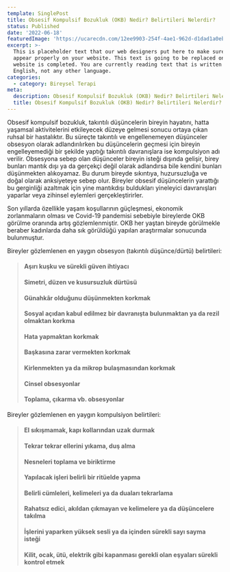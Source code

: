 ```yaml
---
template: SinglePost
title: Obsesif Kompulsif Bozukluk (OKB) Nedir? Belirtileri Nelerdir?
status: Published
date: '2022-06-18'  
featuredImage: 'https://ucarecdn.com/12ee9903-254f-4ae1-962d-d1dad1a0ebba/'
excerpt: >-
  This is placeholder text that our web designers put here to make sure words
  appear properly on your website. This text is going to be replaced once the
  website is completed. You are currently reading text that is written in
  English, not any other language.
categories:
  - category: Bireysel Terapi
meta:
  description: Obsesif Kompulsif Bozukluk (OKB) Nedir? Belirtileri Nelerdir?
  title: Obsesif Kompulsif Bozukluk (OKB) Nedir? Belirtileri Nelerdir?
---
```


Obsesif kompulsif bozukluk, takıntılı düşüncelerin bireyin hayatını, hatta yaşamsal aktivitelerini etkileyecek düzeye gelmesi sonucu ortaya çıkan ruhsal bir hastalıktır. Bu süreçte takıntılı ve engellenemeyen düşünceler obsesyon olarak adlandırılırken bu düşüncelerin geçmesi için bireyin engelleyemediği bir şekilde yaptığı takıntılı davranışlara ise kompulsiyon adı verilir. Obsesyona sebep olan düşünceler bireyin isteği dışında gelişir, birey bunları mantık dışı ya da gerçekçi değil olarak adlandırsa bile kendini bunları düşünmekten alıkoyamaz. Bu durum bireyde sıkıntıya, huzursuzluğa ve doğal olarak anksiyeteye sebep olur. Bireyler obsesif düşüncelerin yarattığı bu gerginliği azaltmak için yine mantıkdışı buldukları yineleyici davranışları yaparlar veya zihinsel eylemleri gerçekleştirirler.

Son yıllarda özellikle yaşam koşullarının güçleşmesi, ekonomik zorlanmaların olması ve Covid-19 pandemisi sebebiyle bireylerde OKB görülme oranında artış gözlemlenmiştir. OKB her yaştan bireyde görülmekle beraber kadınlarda daha sık görüldüğü yapılan araştırmalar sonucunda bulunmuştur.

Bireyler gözlemlenen en yaygın obsesyon (takıntılı düşünce/dürtü) belirtileri:

> #### Aşırı kuşku ve sürekli güven ihtiyacı
>
> #### Simetri, düzen ve kusursuzluk dürtüsü
>
> #### Günahkâr olduğunu düşünmekten korkmak
>
> #### Sosyal açıdan kabul edilmez bir davranışta bulunmaktan ya da rezil olmaktan korkma
>
> #### Hata yapmaktan korkmak
>
> #### Başkasına zarar vermekten korkmak
>
> #### Kirlenmekten ya da mikrop bulaşmasından korkmak
>
> #### Cinsel obsesyonlar
>
> #### Toplama, çıkarma vb. obsesyonlar

Bireyler gözlemlenen en yaygın kompulsiyon belirtileri:

> #### El sıkışmamak, kapı kollarından uzak durmak
>
> #### Tekrar tekrar ellerini yıkama, duş alma
>
> #### Nesneleri toplama ve biriktirme
>
> #### Yapılacak işleri belirli bir ritüelde yapma
>
> #### Belirli cümleleri, kelimeleri ya da duaları tekrarlama
>
> #### Rahatsız edici, akıldan çıkmayan ve kelimelere ya da düşüncelere takılma
>
> #### İşlerini yaparken yüksek sesli ya da içinden sürekli sayı sayma isteği
>
> #### Kilit, ocak, ütü, elektrik gibi kapanması gerekli olan eşyaları sürekli kontrol etmek

